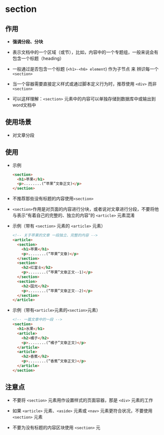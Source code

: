 # section

## 作用

+ **强调分段、分块**

+ 表示文档中的一个区域（或节），比如，内容中的一个专题组，一般来说会有包含一个标题（heading）

+ 一般通过是否包含一个标题 (`<h1>-<h6> element`) 作为子节点 来 辨识每一个`<section>`

+ 当一个容器需要直接定义样式或通过脚本定义行为时，推荐使用 `<div>` 而非 `<section>`

+ 可以这样理解：`<section>` 元素中的内容可以单独存储到数据库中或输出到word文档中

## 使用场景

+ 对文章分段

## 使用

+ 示例

    ```html
    <section>
      <h1>苹果</h1>
      <p>........(“苹果”文章正文)</p>
    </section>
    ```

+ 不推荐那些没有标题的内容使用`<section>`

+ `<section>`作用是对页面的内容进行分块，或者说对文章进行分段，不要将他与表示“有着自己的完整的、独立的内容”的 `<article>` 元素混淆

+ 示例（带有 `<section>` 元素的 `<article>` 元素）

    ```html
    <!-- 关于苹果的文章 一段独立、完整的内容 -->
    <article>
      <section>
        <h1>苹果</h1>
        <p>........(“苹果”文章)</p>
      </section>
      <section>
        <h2>红富士</h2>
        <p>........(“苹果”文章正文--1)</p>
      </section>
      <section>
        <h2>国光</h2>
        <p>........(“苹果”文章正文--2)</p>
      </section>
    </article>
    ```

+ 示例（带有`<article>`元素的`<section>`元素）

    ```html
    <!-- 一篇文章中的一段 -->
    <section>
      <h1>水果</h1>
      <article>
        <h2>橘子</h2>
        <p>........(“橘子”文章正文)</p>
      </article>
      <article>
        <h2>香蕉</h2>
        <p>........(“香蕉”文章正文)</p>
      </article>
    </section>
    ```

## 注意点

+ 不要将 `<section>` 元素用作设置样式的页面容器，那是 `<div>` 元素的工作

+ 如果 `<article>` 元素、`<aside>` 元素或 `<nav>` 元素更符合状况，不要使用 `<section>` 元素

+ 不要为没有标题的内容区块使用 `<section>` 元
